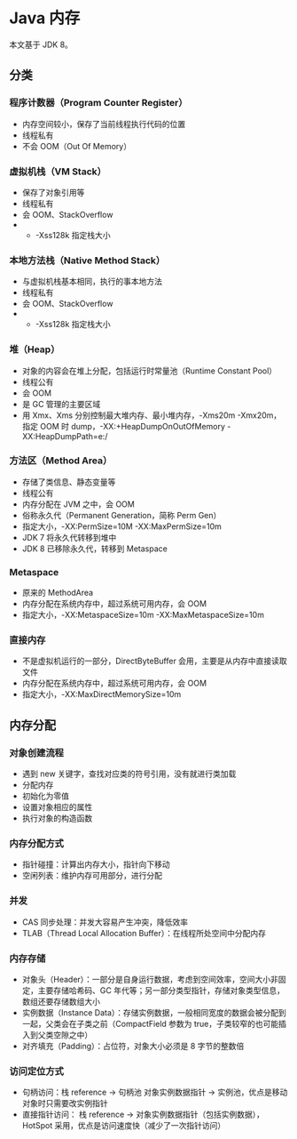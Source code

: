 # Java 内存

本文基于 JDK 8。

## 分类

### 程序计数器（Program Counter Register）

- 内存空间较小，保存了当前线程执行代码的位置
- 线程私有
- 不会 OOM（Out Of Memory）

### 虚拟机栈（VM Stack）

- 保存了对象引用等
- 线程私有
- 会 OOM、StackOverflow
- - -Xss128k 指定栈大小

### 本地方法栈（Native Method Stack）

- 与虚拟机栈基本相同，执行的事本地方法
- 线程私有
- 会 OOM、StackOverflow
- - -Xss128k 指定栈大小

### 堆（Heap） 

- 对象的内容会在堆上分配，包括运行时常量池（Runtime Constant Pool）
- 线程公有
- 会 OOM
- 是 GC 管理的主要区域
- 用 Xmx、Xms 分别控制最大堆内存、最小堆内存，-Xms20m -Xmx20m，指定 OOM 时 dump，-XX:+HeapDumpOnOutOfMemory -XX:HeapDumpPath=e:/

### 方法区（Method Area）

- 存储了类信息、静态变量等
- 线程公有
- 内存分配在 JVM 之中，会 OOM
- 俗称永久代（Permanent Generation，简称 Perm Gen）
- 指定大小，-XX:PermSize=10M -XX:MaxPermSize=10m
- JDK 7 将永久代转移到堆中
- JDK 8 已移除永久代，转移到 Metaspace

### Metaspace

- 原来的 MethodArea
- 内存分配在系统内存中，超过系统可用内存，会 OOM
- 指定大小，-XX:MetaspaceSize=10m -XX:MaxMetaspaceSize=10m

### 直接内存

- 不是虚拟机运行的一部分，DirectByteBuffer 会用，主要是从内存中直接读取文件
- 内存分配在系统内存中，超过系统可用内存，会 OOM
- 指定大小，-XX:MaxDirectMemorySize=10m

## 内存分配

### 对象创建流程

- 遇到 new 关键字，查找对应类的符号引用，没有就进行类加载
- 分配内存
- 初始化为零值
- 设置对象相应的属性
- 执行对象的构造函数

### 内存分配方式

- 指针碰撞：计算出内存大小，指针向下移动
- 空闲列表：维护内存可用部分，进行分配

### 并发

- CAS 同步处理：并发大容易产生冲突，降低效率
- TLAB（Thread Local Allocation Buffer）：在线程所处空间中分配内存

### 内存存储

- 对象头（Header）：一部分是自身运行数据，考虑到空间效率，空间大小非固定，主要存储哈希码、GC 年代等；另一部分类型指针，存储对象类型信息，数组还要存储数组大小
- 实例数据（Instance Data）：存储实例数据，一般相同宽度的数据会被分配到一起，父类会在子类之前（CompactField 参数为 true，子类较窄的也可能插入到父类空隙之中）
- 对齐填充（Padding）：占位符，对象大小必须是 8 字节的整数倍

### 访问定位方式

- 句柄访问：栈 reference -> 句柄池 对象实例数据指针 -> 实例池，优点是移动对象时只需要改实例指针
- 直接指针访问： 栈 reference -> 对象实例数据指针（包括实例数据），HotSpot 采用，优点是访问速度快（减少了一次指针访问）
